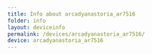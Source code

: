 ```yaml
---
title: Info about arcadyanastoria_ar7516
folder: info
layout: deviceinfo
permalink: /devices/arcadyanastoria_ar7516/
device: arcadyanastoria_ar7516
---
```

